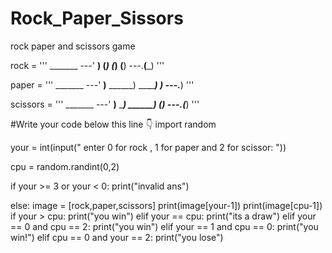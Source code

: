 # Rock_Paper_Sissors
rock paper and scissors game

rock = '''
    _______
---'   ____)
      (_____)
      (_____)
      (____)
---.__(___)
'''

paper = '''
    _______
---'   ____)____
          ______)
          _______)
         _______)
---.__________)
'''

scissors = '''
    _______
---'   ____)____
          ______)
       __________)
      (____)
---.__(___)
'''

#Write your code below this line 👇
import random

your = int(input(" enter 0 for rock , 1 for paper and 2 for scissor: "))

cpu = random.randint(0,2)


if  your >= 3 or your < 0:
  print("invalid ans")

else:
  image = [rock,paper,scissors]
  print(image[your-1])
  print(image[cpu-1])
  if your > cpu:
   print("you win")
  elif your == cpu:
   print("its a draw")
  elif your == 0 and cpu == 2:
    print("you win")
  elif your == 1 and cpu == 0:
    print("you win!")
  elif cpu == 0 and your == 2:
    print("you lose")
